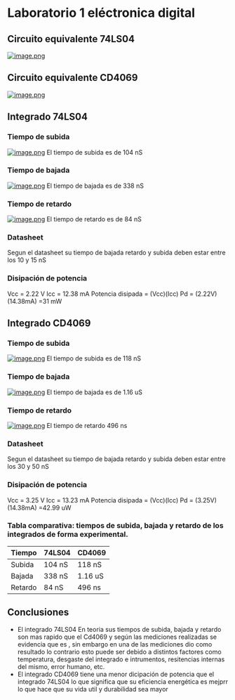 # Laboratorio 1 eléctronica digital
## Circuito equivalente  74LS04
[![image.png](https://i.postimg.cc/bwJczFLM/image.png)](https://postimg.cc/svt0mmk9)
## Circuito equivalente  CD4069
[![image.png](https://i.postimg.cc/Vsr8tT8c/image.png)](https://postimg.cc/rzk3Xfsh)
## Integrado 74LS04
### Tiempo de subida
[![image.png](https://i.postimg.cc/XqPb4C6q/image.png)](https://postimg.cc/JHjgQtnC)
El tiempo de subida es de 104 nS
### Tiempo de bajada
[![image.png](https://i.postimg.cc/G2D1jpWs/image.png)](https://postimg.cc/njn5FncH)
El tiempo de bajada es de 338 nS
### Tiempo de retardo
[![image.png](https://i.postimg.cc/SRfmL5WF/image.png)](https://postimg.cc/N2LhBdJp)
El tiempo de retardo es de 84 nS
### Datasheet
Segun el datasheet su tiempo de bajada retardo y subida deben estar entre los 10 y 15 nS
### Disipación de potencia 
Vcc = 2.22 V
Icc = 12.38 mA
Potencia disipada = (Vcc)(Icc)
Pd = (2.22V)(14.38mA) =31 mW
## Integrado CD4069
### Tiempo de subida
[![image.png](https://i.postimg.cc/KvshbghB/image.png)](https://postimg.cc/gnRTqjJ2)
El tiempo de subida es de 118 nS
### Tiempo de bajada
[![image.png](https://i.postimg.cc/htbwjJH2/image.png)](https://postimg.cc/Yv08DS2F)
El tiempo de bajada es de 1.16 uS
### Tiempo de retardo
[![image.png](https://i.postimg.cc/J48SWcFs/image.png)](https://postimg.cc/0rtVYmPv)
El tiempo de retardo 496 ns
### Datasheet
Segun el datasheet su tiempo de bajada retardo y subida deben estar entre los 30 y 50 nS
### Disipación de potencia 
Vcc = 3.25 V
Icc = 13.23 mA
Potencia disipada = (Vcc)(Icc)
Pd = (3.25V)(14.38mA) =42.99 uW
###  Tabla comparativa: tiempos de subida, bajada y retardo de los integrados de forma experimental.
|Tiempo|74LS04| CD4069 |
| ------------ | ------------ | ------------ |
| Subida |  104 nS |  118 nS |
| Bajada  | 338 nS  |  1.16 uS |
|  Retardo |  84 nS | 496 ns  |
## Conclusiones
- El integrado 74LS04 En teoria sus tiempos de subida, bajada y retardo son mas rapido que el Cd4069 y según las mediciones realizadas se evidencia que es , sin embargo en una de las mediciones dio como resultado lo contrario esto puede ser debido a distintos factores como temperatura, desgaste del integrado e intrumentos, resitencias internas del mismo, error humano, etc.
- El integrado CD4069 tiene una menor dicipación de potencia que el integrado 74LS04 lo que significa que su eficiencia energética es mejprr lo que hace que su vida util y durabilidad sea mayor





